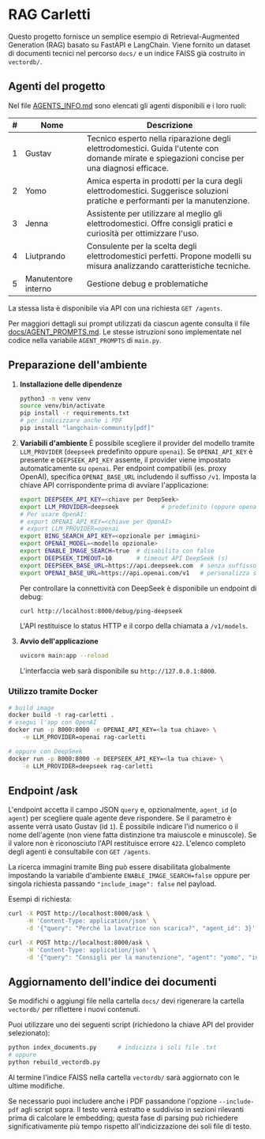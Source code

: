 # RAG Carletti

Questo progetto fornisce un semplice esempio di Retrieval-Augmented Generation (RAG) basato su FastAPI e LangChain.
Viene fornito un dataset di documenti tecnici nel percorso `docs/` e un indice FAISS già costruito in `vectordb/`.

## Agenti del progetto

Nel file [AGENTS_INFO.md](AGENTS_INFO.md) sono elencati gli agenti disponibili e i loro ruoli:

| # | Nome | Descrizione |
|---|------|-------------|
| 1 | Gustav | Tecnico esperto nella riparazione degli elettrodomestici. Guida l'utente con domande mirate e spiegazioni concise per una diagnosi efficace. |
| 2 | Yomo | Amica esperta in prodotti per la cura degli elettrodomestici. Suggerisce soluzioni pratiche e performanti per la manutenzione. |
| 3 | Jenna | Assistente per utilizzare al meglio gli elettrodomestici. Offre consigli pratici e curiosità per ottimizzare l'uso. |
| 4 | Liutprando | Consulente per la scelta degli elettrodomestici perfetti. Propone modelli su misura analizzando caratteristiche tecniche. |
| 5 | Manutentore interno | Gestione debug e problematiche |

La stessa lista è disponibile via API con una richiesta `GET /agents`.

Per maggiori dettagli sui prompt utilizzati da ciascun agente consulta il file
[docs/AGENT_PROMPTS.md](docs/AGENT_PROMPTS.md). Le stesse istruzioni sono
implementate nel codice nella variabile `AGENT_PROMPTS` di `main.py`.

## Preparazione dell'ambiente

1. **Installazione delle dipendenze**
   ```bash
   python3 -m venv venv
   source venv/bin/activate
   pip install -r requirements.txt
   # per indicizzare anche i PDF
   pip install "langchain-community[pdf]"
   ```

2. **Variabili d'ambiente**
   È possibile scegliere il provider del modello tramite `LLM_PROVIDER` (`deepseek` predefinito oppure `openai`).
   Se `OPENAI_API_KEY` è presente e `DEEPSEEK_API_KEY` assente, il provider viene impostato automaticamente su `openai`.
   Per endpoint compatibili (es. proxy OpenAI), specifica `OPENAI_BASE_URL` includendo il suffisso `/v1`.
   Imposta la chiave API corrispondente prima di avviare l'applicazione:
   ```bash
   export DEEPSEEK_API_KEY=<chiave per DeepSeek>
   export LLM_PROVIDER=deepseek            # predefinito (oppure openai)
   # Per usare OpenAI:
   # export OPENAI_API_KEY=<chiave per OpenAI>
   # export LLM_PROVIDER=openai
   export BING_SEARCH_API_KEY=<opzionale per immagini>
   export OPENAI_MODEL=<modello opzionale>
   export ENABLE_IMAGE_SEARCH=true  # disabilita con false
   export DEEPSEEK_TIMEOUT=10       # timeout API DeepSeek (s)
   export DEEPSEEK_BASE_URL=https://api.deepseek.com  # senza suffisso /v1
   export OPENAI_BASE_URL=https://api.openai.com/v1   # personalizza se usi endpoint compatibili
   ```

   Per controllare la connettività con DeepSeek è disponibile un endpoint di debug:

   ```bash
   curl http://localhost:8000/debug/ping-deepseek
   ```

   L'API restituisce lo status HTTP e il corpo della chiamata a `/v1/models`.

3. **Avvio dell'applicazione**
   ```bash
   uvicorn main:app --reload
   ```
   L'interfaccia web sarà disponibile su `http://127.0.0.1:8000`.

### Utilizzo tramite Docker

```bash
# build image
docker build -t rag-carletti .
# esegui l'app con OpenAI
docker run -p 8000:8000 -e OPENAI_API_KEY=<la tua chiave> \
    -e LLM_PROVIDER=openai rag-carletti

# oppure con DeepSeek
docker run -p 8000:8000 -e DEEPSEEK_API_KEY=<la tua chiave> \
    -e LLM_PROVIDER=deepseek rag-carletti
```

## Endpoint /ask
L'endpoint accetta il campo JSON `query` e, opzionalmente, `agent_id` (o `agent`) per scegliere quale agente deve rispondere. Se il parametro è assente verrà usato Gustav (id `1`). È possibile indicare l'id numerico o il nome dell'agente (non viene fatta distinzione tra maiuscole e minuscole). Se il valore non è riconosciuto l'API restituisce errore `422`. L'elenco completo degli agenti è consultabile con `GET /agents`.

La ricerca immagini tramite Bing può essere disabilitata globalmente impostando la variabile d'ambiente `ENABLE_IMAGE_SEARCH=false` oppure per singola richiesta passando `"include_image": false` nel payload.

Esempi di richiesta:
```bash
curl -X POST http://localhost:8000/ask \
     -H 'Content-Type: application/json' \
     -d '{"query": "Perché la lavatrice non scarica?", "agent_id": 3}'

curl -X POST http://localhost:8000/ask \
     -H 'Content-Type: application/json' \
     -d '{"query": "Consigli per la manutenzione", "agent": "yomo", "include_image": false}'
```

## Aggiornamento dell'indice dei documenti

Se modifichi o aggiungi file nella cartella `docs/` devi rigenerare la cartella `vectordb/` per riflettere i nuovi contenuti.

Puoi utilizzare uno dei seguenti script (richiedono la chiave API del provider selezionato):

```bash
python index_documents.py      # indicizza i soli file .txt
# oppure
python rebuild_vectordb.py
```

Al termine l'indice FAISS nella cartella `vectordb/` sarà aggiornato con le ultime modifiche.

Se necessario puoi includere anche i PDF passandone l'opzione `--include-pdf`
agli script sopra. Il testo verrà estratto e suddiviso in sezioni rilevanti
prima di calcolare le embedding; questa fase di parsing può richiedere
significativamente più tempo rispetto all'indicizzazione dei soli file di
testo.
